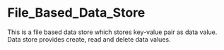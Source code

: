 # File_Based_Data_Store
This is a file based data store which stores key-value pair as data value. Data store provides create, read and delete data values.
